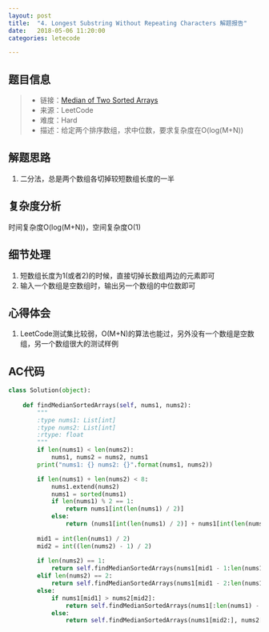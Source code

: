 ```yaml
---
layout: post
title:  "4. Longest Substring Without Repeating Characters 解题报告"
date:   2018-05-06 11:20:00
categories: letecode

---
```



## 题目信息

> * 链接：[Median of Two Sorted Arrays](https://leetcode.com/problems/median-of-two-sorted-arrays/)
> * 来源：LeetCode
> * 难度：Hard
> * 描述：给定两个排序数组，求中位数，要求复杂度在O(log(M+N))

## 解题思路
1. 二分法，总是两个数组各切掉较短数组长度的一半

## 复杂度分析
时间复杂度O(log(M+N))，空间复杂度O(1)

## 细节处理
1. 短数组长度为1(或者2)的时候，直接切掉长数组两边的元素即可
2. 输入一个数组是空数组时，输出另一个数组的中位数即可

## 心得体会
1. LeetCode测试集比较弱，O(M+N)的算法也能过，另外没有一个数组是空数组，另一个数组很大的测试样例

## AC代码
``` python
class Solution(object):
    
    def findMedianSortedArrays(self, nums1, nums2):
        """
        :type nums1: List[int]
        :type nums2: List[int]
        :rtype: float
        """
        if len(nums1) < len(nums2):
            nums1, nums2 = nums2, nums1
        print("nums1: {} nums2: {}".format(nums1, nums2))

        if len(nums1) + len(nums2) < 8:
            nums1.extend(nums2)
            nums1 = sorted(nums1)
            if len(nums1) % 2 == 1:
                return nums1[int(len(nums1) / 2)]
            else:
                return (nums1[int(len(nums1) / 2)] + nums1[int(len(nums1) / 2) - 1]) / 2
            
        mid1 = int(len(nums1) / 2)
        mid2 = int((len(nums2) - 1) / 2)
        
        if len(nums2) == 1:
            return self.findMedianSortedArrays(nums1[mid1 - 1:len(nums1) - mid1 + 1], nums2)
        elif len(nums2) == 2:
            return self.findMedianSortedArrays(nums1[mid1 - 2:len(nums1) - mid1 + 2], nums2)
        else:
            if nums1[mid1] > nums2[mid2]:
                return self.findMedianSortedArrays(nums1[:len(nums1) - mid2], nums2[mid2:])
            else:
                return self.findMedianSortedArrays(nums1[mid2:], nums2[:len(nums2) - mid2])
```


[jekyll-docs]: https://jekyllrb.com/docs/home
[jekyll-gh]:   https://github.com/jekyll/jekyll
[jekyll-talk]: https://talk.jekyllrb.com/

